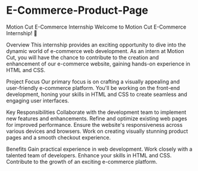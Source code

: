 # E-Commerce-Product-Page
Motion Cut E-Commerce Internship
Welcome to Motion Cut E-Commerce Internship! 🚀

Overview
This internship provides an exciting opportunity to dive into the dynamic world of e-commerce web development. As an intern at Motion Cut, you will have the chance to contribute to the creation and enhancement of our e-commerce website, gaining hands-on experience in HTML and CSS.

Project Focus
Our primary focus is on crafting a visually appealing and user-friendly e-commerce platform. You'll be working on the front-end development, honing your skills in HTML and CSS to create seamless and engaging user interfaces.

Key Responsibilities
Collaborate with the development team to implement new features and enhancements.
Refine and optimize existing web pages for improved performance.
Ensure the website's responsiveness across various devices and browsers.
Work on creating visually stunning product pages and a smooth checkout experience.

Benefits
Gain practical experience in web development.
Work closely with a talented team of developers.
Enhance your skills in HTML and CSS.
Contribute to the growth of an exciting e-commerce platform.
